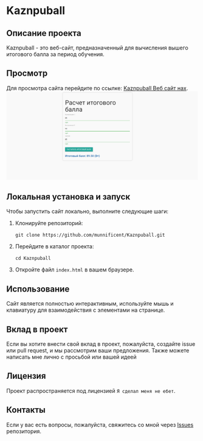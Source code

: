 
# Kaznpuball

## Описание проекта
Kaznpuball - это веб-сайт, предназначенный для вычисления вышего итогового балла за период обучения.

## Просмотр
Для просмотра сайта перейдите по ссылке: [Kaznpuball Веб сайт нах](https://munnificent.github.io/Kaznpuball/).
![скриншот сайта](/skuf.png)


## Локальная установка и запуск
Чтобы запустить сайт локально, выполните следующие шаги:

1. Клонируйте репозиторий:
   ```
   git clone https://github.com/munnificent/Kaznpuball.git
   ```
2. Перейдите в каталог проекта:
   ```
   cd Kaznpuball
   ```
3. Откройте файл `index.html` в вашем браузере.

## Использование
Сайт является полностью интерактивным, используйте мышь и клавиатуру для взаимодействия с элементами на странице.

## Вклад в проект
Если вы хотите внести свой вклад в проект, пожалуйста, создайте issue или pull request, и мы рассмотрим ваши предложения. Также можете написать мне лично с просьбой или вашей идеей

## Лицензия
Проект распространяется под лицензией `Я сделал меня не ебет`.
## Контакты
Если у вас есть вопросы, пожалуйста, свяжитесь со мной через [Issues](https://github.com/munnificent/Kaznpuball/issues) репозитория.
